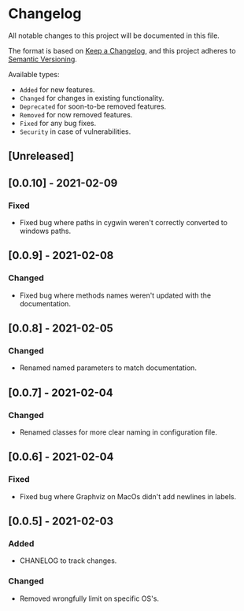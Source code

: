 # Changelog
All notable changes to this project will be documented in this file.

The format is based on [Keep a Changelog](https://keepachangelog.com/en/1.0.0/),
and this project adheres to [Semantic Versioning](https://semver.org/spec/v2.0.0.html).

Available types:

- `Added` for new features.
- `Changed` for changes in existing functionality.
- `Deprecated` for soon-to-be removed features.
- `Removed` for now removed features.
- `Fixed` for any bug fixes.
- `Security` in case of vulnerabilities.

## [Unreleased]

## [0.0.10] - 2021-02-09
### Fixed
- Fixed bug where paths in cygwin weren't correctly converted to windows paths.

## [0.0.9] - 2021-02-08
### Changed
- Fixed bug where methods names weren't updated with the documentation.

## [0.0.8] - 2021-02-05
### Changed
- Renamed named parameters to match documentation.

## [0.0.7] - 2021-02-04
### Changed
- Renamed classes for more clear naming in configuration file.

## [0.0.6] - 2021-02-04
### Fixed
- Fixed bug where Graphviz on MacOs didn't add newlines in labels.

## [0.0.5] - 2021-02-03
### Added
- CHANELOG to track changes.

### Changed
- Removed wrongfully limit on specific OS's.
